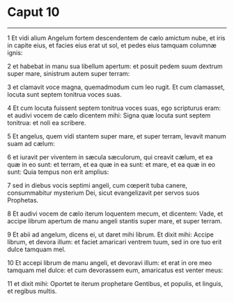 # Caput 10

***

1 Et vidi alium Angelum fortem descendentem de cælo amictum nube, et iris in capite eius, et facies eius erat ut sol, et pedes eius tamquam columnæ ignis:

2 et habebat in manu sua libellum apertum: et posuit pedem suum dextrum super mare, sinistrum autem super terram:

3 et clamavit voce magna, quemadmodum cum leo rugit. Et cum clamasset, locuta sunt septem tonitrua voces suas.

4 Et cum locuta fuissent septem tonitrua voces suas, ego scripturus eram: et audivi vocem de cælo dicentem mihi: Signa quæ locuta sunt septem tonitrua: et noli ea scribere.

5 Et angelus, quem vidi stantem super mare, et super terram, levavit manum suam ad cælum:

6 et iuravit per viventem in sæcula sæculorum, qui creavit cælum, et ea quæ in eo sunt: et terram, et ea quæ in ea sunt: et mare, et ea quæ in eo sunt: Quia tempus non erit amplius:

7 sed in diebus vocis septimi angeli, cum cœperit tuba canere, consummabitur mysterium Dei, sicut evangelizavit per servos suos Prophetas.

8 Et audivi vocem de cælo iterum loquentem mecum, et dicentem: Vade, et accipe librum apertum de manu angeli stantis super mare, et super terram.

9 Et abii ad angelum, dicens ei, ut daret mihi librum. Et dixit mihi: Accipe librum, et devora illum: et faciet amaricari ventrem tuum, sed in ore tuo erit dulce tamquam mel.

10 Et accepi librum de manu angeli, et devoravi illum: et erat in ore meo tamquam mel dulce: et cum devorassem eum, amaricatus est venter meus:

11 et dixit mihi: Oportet te iterum prophetare Gentibus, et populis, et linguis, et regibus multis.


